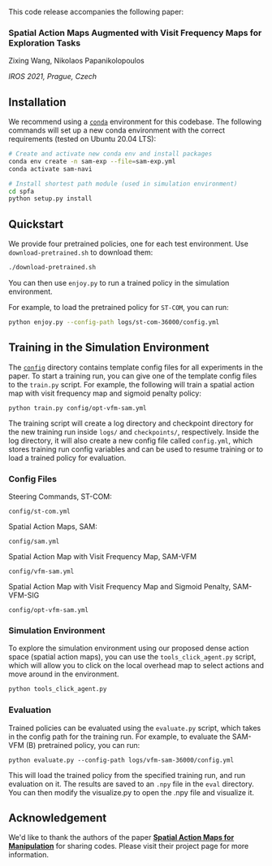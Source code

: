 This code release accompanies the following paper:

### Spatial Action Maps Augmented with Visit Frequency Maps for Exploration Tasks

Zixing Wang, Nikolaos Papanikolopoulos

*IROS 2021, Prague, Czech*

## Installation

We recommend using a [`conda`](https://docs.conda.io/en/latest/miniconda.html) environment for this codebase. The following commands will set up a new conda environment with the correct requirements (tested on Ubuntu 20.04 LTS):

```bash
# Create and activate new conda env and install packages
conda env create -n sam-exp --file=sam-exp.yml
conda activate sam-navi

# Install shortest path module (used in simulation environment)
cd spfa
python setup.py install
```

## Quickstart

We provide four pretrained policies, one for each test environment. Use `download-pretrained.sh` to download them:

```bash
./download-pretrained.sh
```

You can then use `enjoy.py` to run a trained policy in the simulation environment.

For example, to load the pretrained policy for `ST-COM`, you can run:

```bash
python enjoy.py --config-path logs/st-com-36000/config.yml
```

## Training in the Simulation Environment

The [`config`](config) directory contains template config files for all experiments in the paper. To start a training run, you can give one of the template config files to the `train.py` script. For example, the following will train a spatial action map with visit frequency map and sigmoid penalty policy:

```
python train.py config/opt-vfm-sam.yml
```

The training script will create a log directory and checkpoint directory for the new training run inside `logs/` and `checkpoints/`, respectively. Inside the log directory, it will also create a new config file called `config.yml`, which stores training run config variables and can be used to resume training or to load a trained policy for evaluation.

### Config Files
Steering Commands, ST-COM:
``` 
config/st-com.yml  
```
Spatial Action Maps, SAM:
```
config/sam.yml  
```
Spatial Action Map with Visit Frequency Map, SAM-VFM
```
config/vfm-sam.yml  
```
Spatial Action Map with Visit Frequency Map and Sigmoid Penalty, SAM-VFM-SIG
```
config/opt-vfm-sam.yml 
```
### Simulation Environment

To explore the simulation environment using our proposed dense action space (spatial action maps), you can use the `tools_click_agent.py` script, which will allow you to click on the local overhead map to select actions and move around in the environment.

```bash
python tools_click_agent.py
```

### Evaluation

Trained policies can be evaluated using the `evaluate.py` script, which takes in the config path for the training run. For example, to evaluate the SAM-VFM (B) pretrained policy, you can run:

```
python evaluate.py --config-path logs/vfm-sam-36000/config.yml
```

This will load the trained policy from the specified training run, and run evaluation on it. The results are saved to an `.npy` file in the `eval` directory. You can then modify the visualize.py to open the .npy file and visualize it.

## Acknowledgement

We'd like to thank the authors of the paper [**Spatial Action Maps for Manipulation**](https://spatial-action-maps.cs.princeton.edu/) for sharing codes. Please visit their project page for more information.
